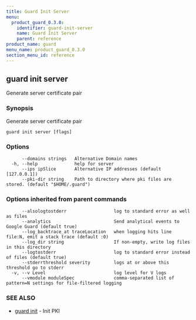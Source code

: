 ```yaml
---
title: Guard Init Server
menu:
  product_guard_0.3.0:
    identifier: guard-init-server
    name: Guard Init Server
    parent: reference
product_name: guard
menu_name: product_guard_0.3.0
section_menu_id: reference
---
```

## guard init server

Generate server certificate pair

### Synopsis

Generate server certificate pair

```
guard init server [flags]
```

### Options

```
      --domains strings   Alternative Domain names
  -h, --help              help for server
      --ips ipSlice       Alternative IP addresses (default [127.0.0.1])
      --pki-dir string    Path to directory where pki files are stored. (default "$HOME/.guard")
```

### Options inherited from parent commands

```
      --alsologtostderr                  log to standard error as well as files
      --analytics                        Send analytical events to Google Guard (default true)
      --log_backtrace_at traceLocation   when logging hits line file:N, emit a stack trace (default :0)
      --log_dir string                   If non-empty, write log files in this directory
      --logtostderr                      log to standard error instead of files (default true)
      --stderrthreshold severity         logs at or above this threshold go to stderr
  -v, --v Level                          log level for V logs
      --vmodule moduleSpec               comma-separated list of pattern=N settings for file-filtered logging
```

### SEE ALSO

* [guard init](/docs/reference/guard_init.md)	 - Init PKI

